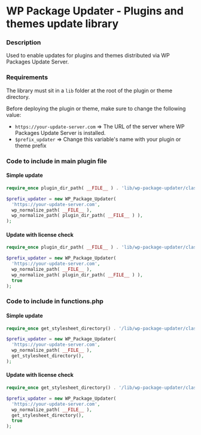 # WP Package Updater - Plugins and themes update library

### Description

Used to enable updates for plugins and themes distributed via WP Packages Update Server.

### Requirements

The library must sit in a `lib` folder at the root of the plugin or theme directory.

Before deploying the plugin or theme, make sure to change the following value:
- `https://your-update-server.com`  => The URL of the server where WP Packages Update Server is installed.
- `$prefix_updater`                 => Change this variable's name with your plugin or theme prefix

### Code to include in main plugin file

#### Simple update

```php
require_once plugin_dir_path( __FILE__ ) . 'lib/wp-package-updater/class-wp-package-updater.php';

$prefix_updater = new WP_Package_Updater(
  'https://your-update-server.com',
  wp_normalize_path( __FILE__ ),
  wp_normalize_path( plugin_dir_path( __FILE__ ) ),
);
```

#### Update with license check

```php
require_once plugin_dir_path( __FILE__ ) . 'lib/wp-package-updater/class-wp-package-updater.php';

$prefix_updater = new WP_Package_Updater(
  'https://your-update-server.com',
  wp_normalize_path( __FILE__ ),
  wp_normalize_path( plugin_dir_path( __FILE__ ) ),
  true
);
```

### Code to include in functions.php

#### Simple update

```php
require_once get_stylesheet_directory() . '/lib/wp-package-updater/class-wp-package-updater.php';

$prefix_updater = new WP_Package_Updater(
  'https://your-update-server.com',
  wp_normalize_path( __FILE__ ),
  get_stylesheet_directory(),
);
```

#### Update with license check

```php
require_once get_stylesheet_directory() . '/lib/wp-package-updater/class-wp-package-updater.php';

$prefix_updater = new WP_Package_Updater(
  'https://your-update-server.com',
  wp_normalize_path( __FILE__ ),
  get_stylesheet_directory(),
  true
);
```